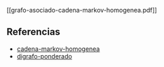 [[grafo-asociado-cadena-markov-homogenea.pdf]]

## Referencias
- [cadena-markov-homogenea](./cadena-markov-homogenea.md)
- [digrafo-ponderado](./digrafo-ponderado.md)
